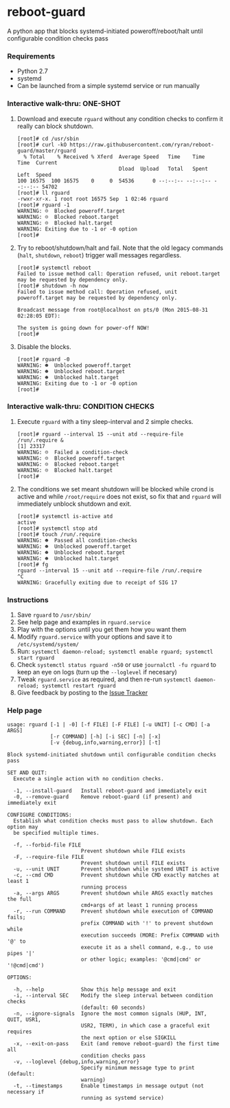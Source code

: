 # reboot-guard
A python app that blocks systemd-initiated poweroff/reboot/halt until configurable condition checks pass


### Requirements

- Python 2.7
- systemd
- Can be launched from a simple systemd service or run manually


### Interactive walk-thru: ONE-SHOT

1. Download and execute `rguard` without any condition checks to confirm it really can block shutdown.

    ```
    [root]# cd /usr/sbin
    [root]# curl -kO https://raw.githubusercontent.com/ryran/reboot-guard/master/rguard
      % Total    % Received % Xferd  Average Speed   Time    Time     Time  Current
                                     Dload  Upload   Total   Spent    Left  Speed
    100 16575  100 16575    0     0  54536      0 --:--:-- --:--:-- --:--:-- 54702
    [root]# ll rguard
    -rwxr-xr-x. 1 root root 16575 Sep  1 02:46 rguard
    [root]# rguard -1
    WARNING: ☹  Blocked poweroff.target
    WARNING: ☹  Blocked reboot.target
    WARNING: ☹  Blocked halt.target
    WARNING: Exiting due to -1 or -0 option
    [root]# 
    ```

1. Try to reboot/shutdown/halt and fail. Note that the old legacy commands (`halt`, `shutdown`, `reboot`) trigger wall messages regardless.

    ```
    [root]# systemctl reboot
    Failed to issue method call: Operation refused, unit reboot.target may be requested by dependency only.
    [root]# shutdown -h now
    Failed to issue method call: Operation refused, unit poweroff.target may be requested by dependency only.

    Broadcast message from root@localhost on pts/0 (Mon 2015-08-31 02:28:05 EDT):

    The system is going down for power-off NOW!
    [root]#
    ```

1. Disable the blocks.

    ```
    [root]# rguard -0
    WARNING: ☻  Unblocked poweroff.target
    WARNING: ☻  Unblocked reboot.target
    WARNING: ☻  Unblocked halt.target
    WARNING: Exiting due to -1 or -0 option
    [root]# 
    ```

### Interactive walk-thru: CONDITION CHECKS

1. Execute `rguard` with a tiny sleep-interval and 2 simple checks.

    ```
    [root]# rguard --interval 15 --unit atd --require-file /run/.require &
    [1] 23317
    WARNING: ☹  Failed a condition-check
    WARNING: ☹  Blocked poweroff.target
    WARNING: ☹  Blocked reboot.target
    WARNING: ☹  Blocked halt.target
    [root]# 
    ```

1. The conditions we set meant shutdown will be blocked while crond is active and while `/root/require` does not exist, so fix that and `rguard` will immediately unblock shutdown and exit.

    ```
    [root]# systemctl is-active atd
    active
    [root]# systemctl stop atd
    [root]# touch /run/.require
    WARNING: ☻  Passed all condition-checks
    WARNING: ☻  Unblocked poweroff.target
    WARNING: ☻  Unblocked reboot.target
    WARNING: ☻  Unblocked halt.target
    [root]# fg
    rguard --interval 15 --unit atd --require-file /run/.require
    ^C
    WARNING: Gracefully exiting due to receipt of SIG 17
    ```


### Instructions

1. Save `rguard` to `/usr/sbin/`
1. See help page and examples in `rguard.service`
1. Play with the options until you get them how you want them
1. Modify `rguard.service` with your options and save it to `/etc/systemd/system/`
1. Run: `systemctl daemon-reload; systemctl enable rguard; systemctl start rguard`
1. Check `systemctl status rguard -n50` or use `journalctl -fu rguard` to keep an eye on logs (turn up the `--loglevel` if necesary)
1. Tweak `rguard.service` as required, and then re-run `systemctl daemon-reload; systemctl restart rguard`
1. Give feedback by posting to the [Issue Tracker](https://github.com/ryran/reboot-guard/issues)


### Help page

```
usage: rguard [-1 | -0] [-f FILE] [-F FILE] [-u UNIT] [-c CMD] [-a ARGS]
              [-r COMMAND] [-h] [-i SEC] [-n] [-x]
              [-v {debug,info,warning,error}] [-t]

Block systemd-initiated shutdown until configurable condition checks pass

SET AND QUIT:
  Execute a single action with no condition checks.

  -1, --install-guard   Install reboot-guard and immediately exit
  -0, --remove-guard    Remove reboot-guard (if present) and immediately exit

CONFIGURE CONDITIONS:
  Establish what condition checks must pass to allow shutdown. Each option may
  be specified multiple times.

  -f, --forbid-file FILE
                        Prevent shutdown while FILE exists
  -F, --require-file FILE
                        Prevent shutdown until FILE exists
  -u, --unit UNIT       Prevent shutdown while systemd UNIT is active
  -c, --cmd CMD         Prevent shutdown while CMD exactly matches at least 1
                        running process
  -a, --args ARGS       Prevent shutdown while ARGS exactly matches the full
                        cmd+args of at least 1 running process
  -r, --run COMMAND     Prevent shutdown while execution of COMMAND fails;
                        prefix COMMAND with '!' to prevent shutdown while
                        execution succeeds (MORE: Prefix COMMAND with '@' to
                        execute it as a shell command, e.g., to use pipes '|'
                        or other logic; examples: '@cmd|cmd' or '!@cmd|cmd')

OPTIONS:

  -h, --help            Show this help message and exit
  -i, --interval SEC    Modify the sleep interval between condition checks
                        (default: 60 seconds)
  -n, --ignore-signals  Ignore the most common signals (HUP, INT, QUIT, USR1,
                        USR2, TERM), in which case a graceful exit requires
                        the next option or else SIGKILL
  -x, --exit-on-pass    Exit (and remove reboot-guard) the first time all
                        condition checks pass
  -v, --loglevel {debug,info,warning,error}
                        Specify minimum message type to print (default:
                        warning)
  -t, --timestamps      Enable timestamps in message output (not necessary if
                        running as systemd service)
```
